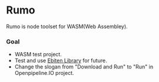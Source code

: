 # Rumo

Rumo is node toolset for WASM(Web Assembley).

### Goal
- WASM test project.
- Test and use [Ebiten Library](https://ebiten.org) for future.
- Change the slogan from "Download and Run" to "Run" in Openpipeline.IO project.
